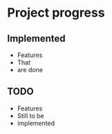 # Project progress

## Implemented

- Features
- That
- are done

## TODO

- Features
- Still to be
- implemented
